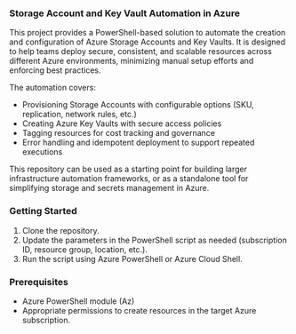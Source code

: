 ### Storage Account and Key Vault Automation in Azure
This project provides a PowerShell-based solution to automate the creation and configuration of Azure Storage Accounts and Key Vaults. It is designed to help teams deploy secure, consistent, and scalable resources across different Azure environments, minimizing manual setup efforts and enforcing best practices.

The automation covers:
- Provisioning Storage Accounts with configurable options (SKU, replication, network rules, etc.)
- Creating Azure Key Vaults with secure access policies
- Tagging resources for cost tracking and governance
- Error handling and idempotent deployment to support repeated executions

This repository can be used as a starting point for building larger infrastructure automation frameworks, or as a standalone tool for simplifying storage and secrets management in Azure.

### Getting Started
1. Clone the repository.
2. Update the parameters in the PowerShell script as needed (subscription ID, resource group, location, etc.).
3. Run the script using Azure PowerShell or Azure Cloud Shell.

### Prerequisites
- Azure PowerShell module (Az)
- Appropriate permissions to create resources in the target Azure subscription.
